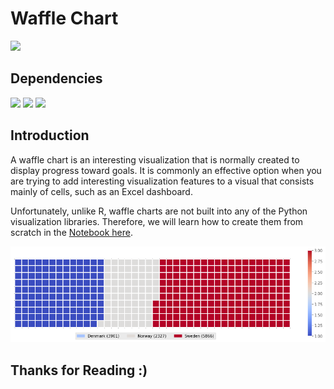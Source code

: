 # Waffle Chart

![](http://ForTheBadge.com/images/badges/made-with-python.svg)

## Dependencies

![](https://img.shields.io/badge/numpy-1.19.2-150458?style=for-the-badge&logo=NumPy)
![](https://img.shields.io/badge/pandas-1.2.3-150458?style=for-the-badge&logo=pandas)
![](https://img.shields.io/badge/matplotlib-3.3.4-224099?style=for-the-badge)

## Introduction

A waffle chart is an interesting visualization that is normally created to display progress toward goals. It is commonly an effective option when you are trying to add interesting visualization features to a visual that consists mainly of cells, such as an Excel dashboard.

Unfortunately, unlike R, waffle charts are not built into any of the Python visualization libraries. Therefore, we will learn how to create them from scratch in the [Notebook here](Notebook.ipynb).

![](img.png)

## Thanks for Reading :)